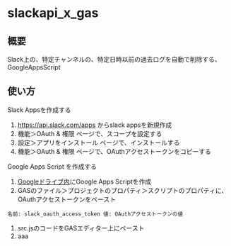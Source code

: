 
# slackapi_x_gas

## 概要
Slack上の、特定チャンネルの、特定日時以前の過去ログを自動で削除する、GoogleAppsScript

## 使い方

Slack Appsを作成する
1. https://api.slack.com/apps からslack appsを新規作成
1. 機能＞OAuth & 権限 ページで、スコープを設定する
1. 設定＞アプリをインストール ページで、インストールする
1. 機能＞OAuth & 権限 ページで、OAuthアクセストークンをコピーする

Google Apps Script を作成する
1. [Googleドライブ内](https://drive.google.com/drive/u/0/my-drive)にGoogle Apps Scriptを作成
1. GASのファイル＞プロジェクトのプロパティ＞スクリプトのプロパティに、OAuthアクセストークンをペースト
```
名前: slack_oauth_access_token 値: OAuthアクセストークンの値
```
1. src.jsのコードをGASエディター上にペースト
1. aaa
